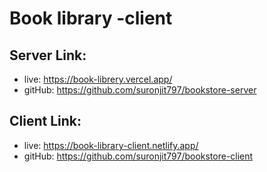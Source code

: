 # Book library -client

## Server Link:

- live: https://book-librery.vercel.app/
- gitHub: https://github.com/suronjit797/bookstore-server

## Client Link:

- live: https://book-library-client.netlify.app/
- gitHub: https://github.com/suronjit797/bookstore-client
